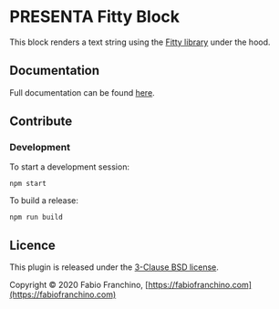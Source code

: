 

# PRESENTA Fitty Block

This block renders a text string using the [Fitty library](https://github.com/rikschennink/fitty) under the hood.

## Documentation

Full documentation can be found [here](https://lib.presenta.cc/plugins/blocks/fitty).

## Contribute

### Development

To start a development session:

	npm start

To build a release:

	npm run build

## Licence

This plugin is released under the [3-Clause BSD license](LICENSE).

Copyright © 2020 Fabio Franchino, [https://fabiofranchino.com](https://fabiofranchino.com)